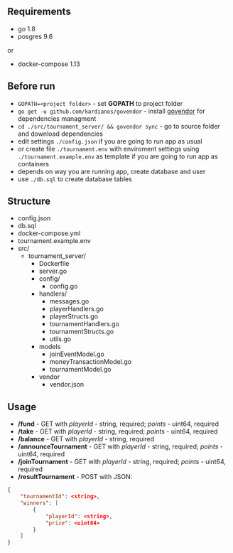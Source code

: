 ## Requirements
-   go 1.8
-   posgres 9.6

or
-   docker-compose 1.13

## Before run
-   `GOPATH=<project folder>` - set **GOPATH** to project folder
-   `go get -u github.com/kardianos/govendor` - install [govendor](https://github.com/kardianos/govendor) for dependencies managment
-   `cd ./src/tournament_server/ && govendor sync` - go to source folder and download dependencies
-   edit settings `./config.json` if you are going to run app as usual
-   or create file `./tournament.env` with enviroment settings using `./tournament.example.env` as template if you are going to run app as containers
-   depends on way you are running app, create database and user
-   use `./db.sql` to create database tables

## Structure

- config.json
- db.sql
- docker-compose.yml
- tournament.example.env
-   src/
    -   tournament_server/
        - Dockerfile
        - server.go
        - config/
            - config.go
        - handlers/
            - messages.go
            - playerHandlers.go
            - playerStructs.go
            - tournamentHandlers.go
            - tournamentStructs.go
            - utils.go
        - models
            - joinEventModel.go
            - moneyTransactionModel.go
            - tournamentModel.go
        - vendor
            - vendor.json 

## Usage
- **/fund** - GET with *playerId* - string, required; *points* - uint64, required
- **/take** - GET with *playerId* - string, required; *points* - uint64, required
- **/balance** - GET with *playerId* - string, required
- **/announceTournament** - GET with *playerId* - string, required; *points* - uint64, required
- **/joinTournament** - GET with *playerId* - string, required; *points* - uint64, required
- **/resultTournament** - POST with JSON: 
```json
{
    "tournamentId": <string>,
    "winners": [
        {
            "playerId": <string>,
            "prize": <uint64>
        }
    ]
}
```

